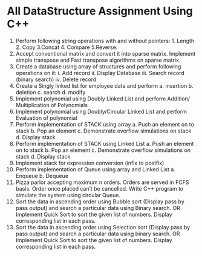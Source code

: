 # All DataStructure Assignment Using C++

1. Perform following string operations with and without pointers: 1. Length 2. Copy 3.Concat 4. Compare 5.Reverse.
2. Accept conventional matrix and convert it into sparse matrix. Implement simple transpose and Fast transpose algorithms on sparse matrix.
3. Create a database using array of structures and perform following operations on it: i. Add record ii. Display Database iii. Search record (binary search) iv. Delete record
4. Create a Singly linked list for employee data and perform a. insertion b. deletion c. search d. modify
5. Implement polynomial using Doubly Linked List and perform Addition/ Multiplication of Polynomials
6. Implement polynomial using Doubly/Circular Linked List and perform Evaluation of polynomial
7. Perform implementation of STACK using array
    a. Push an element on to stack
    b. Pop an element
    c. Demonstrate overflow simulations on stack
    d. Display stack
8. Perform implementation of STACK using Linked List
    a. Push an element on to stack
    b. Pop an element
    c. Demonstrate overflow simulations on stack
    d. Display stack
9. Implement stack for expression conversion (infix to postfix)
10. Perform implementation of Queue using array and Linked List
    a. Enqueue
    b. Dequeue
11. Pizza parlor accepting maximum n orders. Orders are served in FCFS basis. Order once placed can’t be cancelled. Write C++ program to simulate the system using circular Queue.
12. Sort the data in ascending order using Bubble sort (Display pass by pass output) and search a particular data using Binary search. OR Implement Quick Sort to sort the given list of numbers. Display corresponding list in each pass.
13. Sort the data in ascending order using Selection sort (Display pass by pass output) and search a particular data using binary search. OR Implement Quick Sort to sort the given list of numbers. Display corresponding list in each pass.
